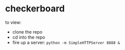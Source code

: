 # checkerboard

to view:
 + clone the repo
 + cd into the repo
 + fire up a server: `python -m SimpleHTTPServer 8888 &`
 